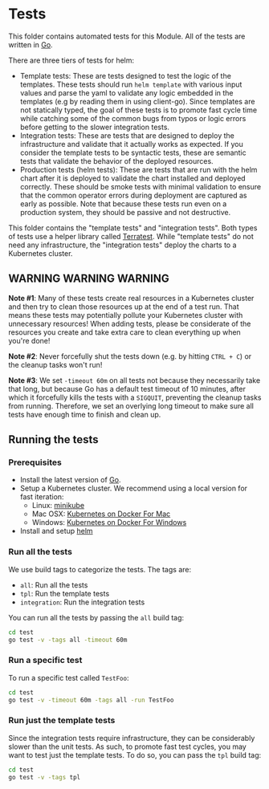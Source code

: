 # Tests

This folder contains automated tests for this Module. All of the tests are written in [Go](https://golang.org/).

There are three tiers of tests for helm:

- Template tests: These are tests designed to test the logic of the templates. These tests should run `helm template`
  with various input values and parse the yaml to validate any logic embedded in the templates (e.g by reading them in
  using client-go). Since templates are not statically typed, the goal of these tests is to promote fast cycle time
  while catching some of the common bugs from typos or logic errors before getting to the slower integration tests.
- Integration tests: These are tests that are designed to deploy the infrastructure and validate that it actually
  works as expected. If you consider the template tests to be syntactic tests, these are semantic tests that validate
  the behavior of the deployed resources.
- Production tests (helm tests): These are tests that are run with the helm chart after it is deployed to validate the
  chart installed and deployed correctly. These should be smoke tests with minimal validation to ensure that the common
  operator errors during deployment are captured as early as possible. Note that because these tests run even on a
  production system, they should be passive and not destructive.

This folder contains the "template tests" and "integration tests". Both types of tests use a helper library called
[Terratest](https://github.com/gruntwork-io/terratest). While "template tests" do not need any infrastructure, the
"integration tests" deploy the charts to a Kubernetes cluster.



## WARNING WARNING WARNING

**Note #1**: Many of these tests create real resources in a Kubernetes cluster and then try to clean those resources up at
the end of a test run. That means these tests may potentially pollute your Kubernetes cluster with unnecessary
resources! When adding tests, please be considerate of the resources you create and take extra care to clean everything
up when you're done!

**Note #2**: Never forcefully shut the tests down (e.g. by hitting `CTRL + C`) or the cleanup tasks won't run!

**Note #3**: We set `-timeout 60m` on all tests not because they necessarily take that long, but because Go has a
default test timeout of 10 minutes, after which it forcefully kills the tests with a `SIGQUIT`, preventing the cleanup
tasks from running. Therefore, we set an overlying long timeout to make sure all tests have enough time to finish and
clean up.



## Running the tests

### Prerequisites

- Install the latest version of [Go](https://golang.org/).
- Setup a Kubernetes cluster. We recommend using a local version for fast iteration:
    - Linux: [minikube](https://github.com/kubernetes/minikube)
    - Mac OSX: [Kubernetes on Docker For Mac](https://docs.docker.com/docker-for-mac/kubernetes/)
    - Windows: [Kubernetes on Docker For Windows](https://docs.docker.com/docker-for-windows/kubernetes/)
- Install and setup [helm](https://docs.helm.sh/using_helm/#installing-helm)


### Run all the tests

We use build tags to categorize the tests. The tags are:

- `all`: Run all the tests
- `tpl`: Run the template tests
- `integration`: Run the integration tests

You can run all the tests by passing the `all` build tag:

```bash
cd test
go test -v -tags all -timeout 60m
```

### Run a specific test

To run a specific test called `TestFoo`:

```bash
cd test
go test -v -timeout 60m -tags all -run TestFoo
```

### Run just the template tests

Since the integration tests require infrastructure, they can be considerably slower than the unit tests. As such, to
promote fast test cycles, you may want to test just the template tests. To do so, you can pass the `tpl` build tag:

```bash
cd test
go test -v -tags tpl
```
